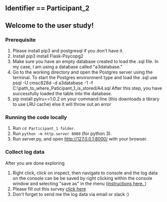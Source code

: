 
## Identifier == Participant_2
## Welcome to the user study!
### Prerequisite
1. Please install pip3 and postgresql if you don't have it.
2. Install pip3 install Flask-Psycopg2
3. Make sure you have an empty database created to load the .sql file.  In my case, I am using a database called "a3database."
4. Go to the working directory and open the Postgres server using the terminal. 
        To start the Postgres environment type and load the .sql use
			psql -U cmsc828d -d a3database -1 -f  C:\path_to_where_Paticipant_1_is_stored/A4.sql
After this step, you have successfully loaded the table into the database.
5. pip install pylru==1.0.2 on your command line (this downloads a library to use LRU cache) else it will throw out an error 
### Running the code locally
1. Run `cd Participant_1 folder`.
2. Run `python -m http.server 8080` (for python 3).
3. Run server.py, and open http://127.0.0.1:8000/ with your browser.
### Collect log data
After you are done exploring 
1. Right click, click on inspect, then navigate to console and the log data on the console can be be saved by right clicking within the console window and selecting "save as" in the menu ([instructions here. ](https://support.shortpoint.com/support/solutions/articles/1000222881-save-google-chrome-browser-s-console-file))
2. Please fill out this survey [click here](https://www.surveymonkey.com/r/7M6YJGB)
3. Don't forget to send me the log data via email or slack :)
